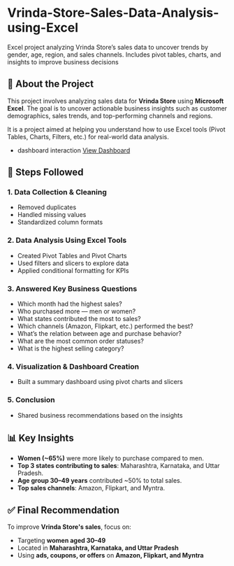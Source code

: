 # Vrinda-Store-Sales-Data-Analysis-using-Excel
Excel project analyzing Vrinda Store’s sales data to uncover trends by gender, age, region, and sales channels. Includes pivot tables, charts, and insights to improve business decisions


## 📝 About the Project

This project involves analyzing sales data for **Vrinda Store** using **Microsoft Excel**. The goal is to uncover actionable business insights such as customer demographics, sales trends, and top-performing channels and regions.

It is a project aimed at helping you understand how to use Excel tools (Pivot Tables, Charts, Filters, etc.) for real-world data analysis.

- dashboard interaction <a href="https://github.com/Rakesh8397/Vrinda-Store-Sales-Data-Analysis-using-Excel/blob/main/dashboard%20image.png">View Dashboard</a>


## 📌 Steps Followed

### 1. Data Collection & Cleaning
- Removed duplicates
- Handled missing values
- Standardized column formats

### 2. Data Analysis Using Excel Tools
- Created Pivot Tables and Pivot Charts
- Used filters and slicers to explore data
- Applied conditional formatting for KPIs

### 3. Answered Key Business Questions
- Which month had the highest sales?
- Who purchased more — men or women?
- What states contributed the most to sales?
- Which channels (Amazon, Flipkart, etc.) performed the best?
- What’s the relation between age and purchase behavior?
- What are the most common order statuses?
- What is the highest selling category?

### 4. Visualization & Dashboard Creation
- Built a summary dashboard using pivot charts and slicers

### 5. Conclusion
- Shared business recommendations based on the insights

## 📊 Key Insights

- **Women (~65%)** were more likely to purchase compared to men.
- **Top 3 states contributing to sales**: Maharashtra, Karnataka, and Uttar Pradesh.
- **Age group 30–49 years** contributed ~50% to total sales.
- **Top sales channels**: Amazon, Flipkart, and Myntra.

## ✅ Final Recommendation

To improve **Vrinda Store's sales**, focus on:
- Targeting **women aged 30–49**
- Located in **Maharashtra, Karnataka, and Uttar Pradesh**
- Using **ads, coupons, or offers** on **Amazon, Flipkart, and Myntra**
